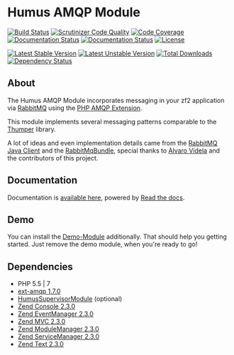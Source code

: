 Humus AMQP Module
=================

[![Build Status](https://travis-ci.org/prolic/HumusAmqpModule.svg)](https://travis-ci.org/prolic/HumusAmqpModule)
[![Scrutinizer Code Quality](https://scrutinizer-ci.com/g/prolic/HumusAmqpModule/badges/quality-score.png?b=master)](https://scrutinizer-ci.com/g/prolic/HumusAmqpModule/?branch=master)
[![Code Coverage](https://scrutinizer-ci.com/g/prolic/HumusAmqpModule/badges/coverage.png?b=master)](https://scrutinizer-ci.com/g/prolic/HumusAmqpModule/?branch=master)
[![Documentation Status](https://readthedocs.org/projects/humus-amqp-module/badge/?version=latest)](http://humus-amqp-module.readthedocs.org/en/latest/)
[![Documentation Status](https://readthedocs.org/projects/humus-amqp-module/badge/?version=v0.1.7)](http://humus-amqp-module.readthedocs.org/en/v0.1.0/)
[![License](https://poser.pugx.org/prolic/humus-amqp-module/license.svg)](https://packagist.org/packages/prolic/humus-amqp-module)

[![Latest Stable Version](https://poser.pugx.org/prolic/humus-amqp-module/v/stable.svg)](https://packagist.org/packages/prolic/humus-amqp-module)
[![Latest Unstable Version](https://poser.pugx.org/prolic/humus-amqp-module/v/unstable.svg)](https://packagist.org/packages/prolic/humus-amqp-module)
[![Total Downloads](https://poser.pugx.org/prolic/humus-amqp-module/downloads.svg)](https://packagist.org/packages/prolic/humus-amqp-module)
[![Dependency Status](http://www.versioneye.com/php/prolic:humus-amqp-module/dev-master/badge.svg)](http://www.versioneye.com/php/prolic:humus-amqp-module)

About
-----

The Humus AMQP Module incorporates messaging in your zf2 application via [RabbitMQ](http://www.rabbitmq.com/) using the [PHP AMQP Extension](https://github.com/pdezwart/php-amqp).

This module implements several messaging patterns comparable to the [Thumper](https://github.com/videlalvaro/Thumper) library.

A lot of ideas and even implementation details came from the [RabbitMQ Java Client](https://github.com/rabbitmq/rabbitmq-java-client) and the [RabbitMqBundle](https://github.com/videlalvaro/RabbitMqBundle), special thanks to [Alvaro Videla](https://github.com/videlalvaro) and the contributors of this project.

Documentation
-------------

Documentation is [available here](http://humus-amqp-module.readthedocs.org/), powered by [Read the docs](http://readthedocs.org/).

Demo
----

You can install the [Demo-Module](https://github.com/prolic/HumusAmqpDemoModule) additionally. That should help you getting started. Just remove the demo module, when you're ready to go!

Dependencies
------------

 - PHP 5.5 | 7
 - [ext-amqp 1.7.0](https://github.com/pdezwart/php-amqp)
 - [HumusSupervisorModule](https://github.com/prolic/HumusSupervisorModule) (optional)
 - [Zend Console 2.3.0](https://github.com/zendframework/zf2)
 - [Zend EventManager 2.3.0](https://github.com/zendframework/zf2)
 - [Zend MVC 2.3.0](https://github.com/zendframework/zf2)
 - [Zend ModuleManager 2.3.0](https://github.com/zendframework/zf2)
 - [Zend ServiceManager 2.3.0](https://github.com/zendframework/zf2)
 - [Zend Text 2.3.0](https://github.com/zendframework/zf2)
